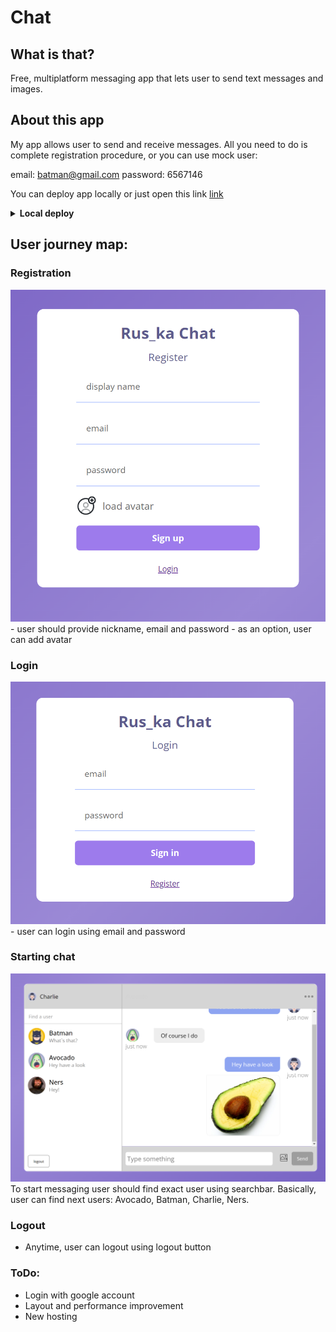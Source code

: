 

# Chat

## What is that?
Free, multiplatform messaging app that lets user to send text messages and images. 

## About this app

My app allows user to send and receive messages. 
All you need to do is complete registration procedure, or you can use mock user:

email: batman@gmail.com
password: 6567146

You can deploy app locally or just open this link [link](http://f916053x.beget.tech/)

<details>
  <summary><b>Local deploy</b></summary>
  
### `npm start`

Runs the app in the development mode.\
Open [http://localhost:3000](http://localhost:3000) to view it in your browser.

The page will reload when you make changes.\
You may also see any lint errors in the console.

### `npm test`

Launches the test runner in the interactive watch mode.\
See the section about [running tests](https://facebook.github.io/create-react-app/docs/running-tests) for more information.

### `npm run build`

Builds the app for production to the `build` folder.\
It correctly bundles React in production mode and optimizes the build for the best performance.

The build is minified and the filenames include the hashes.\
Your app is ready to be deployed!

See the section about [deployment](https://facebook.github.io/create-react-app/docs/deployment) for more information.

### `npm run eject`

**Note: this is a one-way operation. Once you `eject`, you can't go back!**

If you aren't satisfied with the build tool and configuration choices, you can `eject` at any time. This command will remove the single build dependency from your project.

Instead, it will copy all the configuration files and the transitive dependencies (webpack, Babel, ESLint, etc) right into your project so you have full control over them. All of the commands except `eject` will still work, but they will point to the copied scripts so you can tweak them. At this point you're on your own.

You don't have to ever use `eject`. The curated feature set is suitable for small and middle deployments, and you shouldn't feel obligated to use this feature. However we understand that this tool wouldn't be useful if you couldn't customize it when you are ready for it.
</details>

## User journey map:

### Registration
<img alt="register" src="readme/register.png" />
  - user should provide nickname, email and password
  - as an option, user can add avatar

### Login
<img alt="login" src="readme/login.png" />
  - user can login using email and password

### Starting chat
<img alt="chat" src="readme/chat.png" />
  To start messaging user should find exact user using searchbar.
  Basically, user can find next users: Avocado, Batman, Charlie, Ners.

### Logout
  - Anytime, user can logout using logout button
  

### ToDo:

- Login with google account
- Layout and performance improvement
- New hosting

